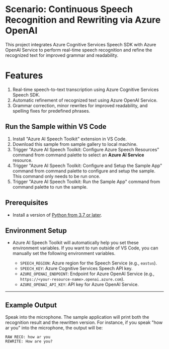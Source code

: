 # Scenario: Continuous Speech Recognition and Rewriting via Azure OpenAI
This project integrates Azure Cognitive Services Speech SDK with Azure OpenAI Service to perform real-time speech recognition and refine the recognized text for improved grammar and readability.

# Features
1. Real-time speech-to-text transcription using Azure Cognitive Services Speech SDK.
2. Automatic refinement of recognized text using Azure OpenAI Service.
3. Grammar correction, minor rewrites for improved readability, and spelling fixes for predefined phrases.

## Run the Sample within VS Code
1. Install "Azure AI Speech Toolkit" extension in VS Code.
2. Download this sample from sample gallery to local machine.
3. Trigger "Azure AI Speech Toolkit: Configure Azure Speech Resources" command from command palette to select an **Azure AI Service** resource.
4. Trigger "Azure AI Speech Toolkit: Configure and Setup the Sample App" command from command palette to configure and setup the sample. This command only needs to be run once.
5. Trigger "Azure AI Speech Toolkit: Run the Sample App" command from command palette to run the sample.

## Prerequisites
- Install a version of [Python from 3.7 or later](https://www.python.org/downloads/). 

## Environment Setup
- Azure AI Speech Toolkit will automatically help you set these environment variables. If you want to run outside of VS Code, you can manually set the following environment variables.

  - `SPEECH_REGION`: Azure region for the Speech Service (e.g., `eastus`).
  - `SPEECH_KEY`: Azure Cognitive Services Speech API key.
  - `AZURE_OPENAI_ENDPOINT`: Endpoint for Azure OpenAI Service (e.g., `https://<your-resource-name>.openai.azure.com`).
  - `AZURE_OPENAI_API_KEY`: API key for Azure OpenAI Service.

---

## Example Output
Speak into the microphone. The sample application will print both the recognition result and the rewritten version.
For instance, if you speak "how ar you" into the microphone, the output will be:

```
RAW RECO: how ar you
REWRITE: How are you?
```
